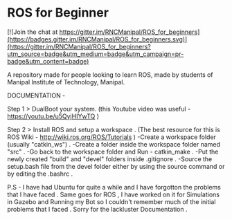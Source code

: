 # ROS for Beginner

[![Join the chat at https://gitter.im/RNCManipal/ROS_for_beginners](https://badges.gitter.im/RNCManipal/ROS_for_beginners.svg)](https://gitter.im/RNCManipal/ROS_for_beginners?utm_source=badge&utm_medium=badge&utm_campaign=pr-badge&utm_content=badge)

A repository made for people looking to learn ROS, made by students of Manipal Institute of Technology, Manipal.

DOCUMENTATION -

Step 1 > DualBoot your system. (this Youtube video was useful - https://youtu.be/u5QyjHIYwTQ )

Step 2 > Install ROS and setup a workspace . (The best resource for this is ROS Wiki - http://wiki.ros.org/ROS/Tutorials ) 
       -Create a workspace folder (usually "catkin_ws") .
       -Create a folder inside the workspace folder named "src" .
       -Go back to the workspace folder and Run - catkin_make .
       -Put the newly created "build" and "devel" folders inside .gitignore .
       -Source the setup.bash file from the devel folder either by using the source command or by editing the .bashrc .



P.S - I have had Ubuntu for quite a while and I have forgotton the problems that I have faced .
      Same goes for ROS , I have worked on it for Simulations in Gazebo and Running my Bot so I couldn't remember much of the initial problems that I faced .
      Sorry for the lackluster Documentation . 
